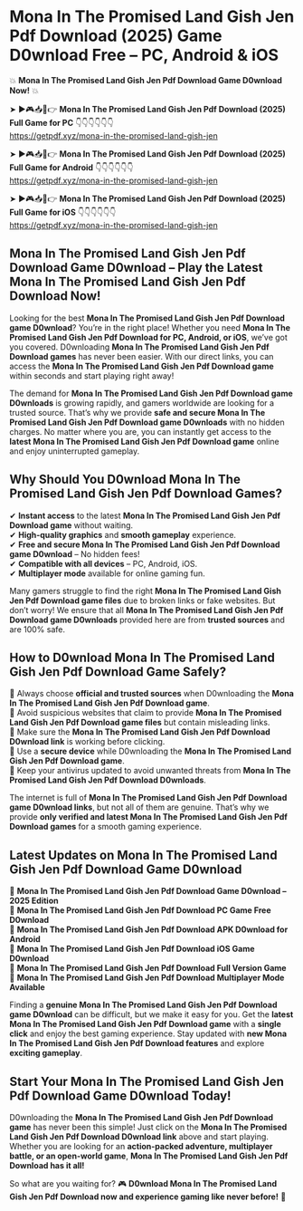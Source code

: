 # Mona In The Promised Land Gish Jen Pdf Download (2025) Game D0wnload Free – PC, Android & iOS

💥 **Mona In The Promised Land Gish Jen Pdf Download Game D0wnload Now!** 💥  

➤ ►🎮📥📱👉 **Mona In The Promised Land Gish Jen Pdf Download (2025) Full Game for PC** 👇👇👇👇👇👇  
https://getpdf.xyz/mona-in-the-promised-land-gish-jen  

➤ ►🎮📥📱👉 **Mona In The Promised Land Gish Jen Pdf Download (2025) Full Game for Android** 👇👇👇👇👇👇  
https://getpdf.xyz/mona-in-the-promised-land-gish-jen  

➤ ►🎮📥📱👉 **Mona In The Promised Land Gish Jen Pdf Download (2025) Full Game for iOS** 👇👇👇👇👇👇  
https://getpdf.xyz/mona-in-the-promised-land-gish-jen  

## Mona In The Promised Land Gish Jen Pdf Download Game D0wnload – Play the Latest Mona In The Promised Land Gish Jen Pdf Download Now!

Looking for the best **Mona In The Promised Land Gish Jen Pdf Download game D0wnload**? You’re in the right place! Whether you need **Mona In The Promised Land Gish Jen Pdf Download for PC, Android, or iOS**, we’ve got you covered. D0wnloading **Mona In The Promised Land Gish Jen Pdf Download games** has never been easier. With our direct links, you can access the **Mona In The Promised Land Gish Jen Pdf Download game** within seconds and start playing right away!  

The demand for **Mona In The Promised Land Gish Jen Pdf Download game D0wnloads** is growing rapidly, and gamers worldwide are looking for a trusted source. That’s why we provide **safe and secure Mona In The Promised Land Gish Jen Pdf Download game D0wnloads** with no hidden charges. No matter where you are, you can instantly get access to the **latest Mona In The Promised Land Gish Jen Pdf Download game** online and enjoy uninterrupted gameplay.  

## **Why Should You D0wnload Mona In The Promised Land Gish Jen Pdf Download Games?**  

✔ **Instant access** to the latest **Mona In The Promised Land Gish Jen Pdf Download game** without waiting.  
✔ **High-quality graphics** and **smooth gameplay** experience.  
✔ **Free and secure Mona In The Promised Land Gish Jen Pdf Download game D0wnload** – No hidden fees!  
✔ **Compatible with all devices** – PC, Android, iOS.  
✔ **Multiplayer mode** available for online gaming fun.  

Many gamers struggle to find the right **Mona In The Promised Land Gish Jen Pdf Download game files** due to broken links or fake websites. But don’t worry! We ensure that all **Mona In The Promised Land Gish Jen Pdf Download game D0wnloads** provided here are from **trusted sources** and are 100% safe.  

## **How to D0wnload Mona In The Promised Land Gish Jen Pdf Download Game Safely?**  

📌 Always choose **official and trusted sources** when D0wnloading the **Mona In The Promised Land Gish Jen Pdf Download game**.  
📌 Avoid suspicious websites that claim to provide **Mona In The Promised Land Gish Jen Pdf Download game files** but contain misleading links.  
📌 Make sure the **Mona In The Promised Land Gish Jen Pdf Download D0wnload link** is working before clicking.  
📌 Use a **secure device** while D0wnloading the **Mona In The Promised Land Gish Jen Pdf Download game**.  
📌 Keep your antivirus updated to avoid unwanted threats from **Mona In The Promised Land Gish Jen Pdf Download D0wnloads**.  

The internet is full of **Mona In The Promised Land Gish Jen Pdf Download game D0wnload links**, but not all of them are genuine. That’s why we provide **only verified and latest Mona In The Promised Land Gish Jen Pdf Download games** for a smooth gaming experience.  

## **Latest Updates on Mona In The Promised Land Gish Jen Pdf Download Game D0wnload**  

🔹 **Mona In The Promised Land Gish Jen Pdf Download Game D0wnload – 2025 Edition**  
🔹 **Mona In The Promised Land Gish Jen Pdf Download PC Game Free D0wnload**  
🔹 **Mona In The Promised Land Gish Jen Pdf Download APK D0wnload for Android**  
🔹 **Mona In The Promised Land Gish Jen Pdf Download iOS Game D0wnload**  
🔹 **Mona In The Promised Land Gish Jen Pdf Download Full Version Game**  
🔹 **Mona In The Promised Land Gish Jen Pdf Download Multiplayer Mode Available**  

Finding a **genuine Mona In The Promised Land Gish Jen Pdf Download game D0wnload** can be difficult, but we make it easy for you. Get the **latest Mona In The Promised Land Gish Jen Pdf Download game** with a **single click** and enjoy the best gaming experience. Stay updated with **new Mona In The Promised Land Gish Jen Pdf Download features** and explore **exciting gameplay**.  

## **Start Your Mona In The Promised Land Gish Jen Pdf Download Game D0wnload Today!**  

D0wnloading the **Mona In The Promised Land Gish Jen Pdf Download game** has never been this simple! Just click on the **Mona In The Promised Land Gish Jen Pdf Download D0wnload link** above and start playing. Whether you are looking for an **action-packed adventure, multiplayer battle, or an open-world game**, **Mona In The Promised Land Gish Jen Pdf Download has it all!**  

So what are you waiting for? 🎮 **D0wnload Mona In The Promised Land Gish Jen Pdf Download now and experience gaming like never before!** 🚀  